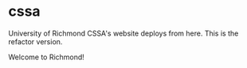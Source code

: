 # cssa
University of Richmond CSSA's website deploys from here.
This is the refactor version.

Welcome to Richmond!